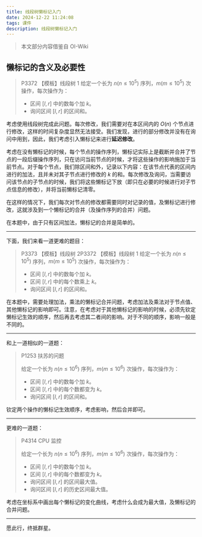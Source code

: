 ```yaml
---
title: 线段树懒标记入门
date: 2024-12-22 11:24:08
tags: 课件
description: 线段树懒标记入门
---
```


> 本文部分内容借鉴自 OI-Wiki

## 懒标记的含义及必要性

>P3372 【模板】线段树 1
>给定一个长为 $n(n\le 10^5)$ 序列，$m(m\le 10^5)$ 次操作，每次操作为：
>- 区间 $[l,r]$ 中的数每个加 $k$。
>- 询问区间 $[l,r]$ 的区间和。

考虑使用线段树完成此问题。每次修改，我们需要对在本区间内的 $O(n)$ 个节点进行修改，这样的时间复杂度显然无法接受。我们发现，进行的部分修改并没有在询问中用到，因此，我们考虑引入懒标记来进行**延迟修改**。

考虑在没有懒标记的时候，每个节点的操作序列，懒标记实际上是截断并合并了节点的一段后缀操作序列，只在访问当前节点的时候，才将这些操作的影响施加于当前节点。对于每个节点，我们除区间和外，记录以下内容：在该节点代表的区间内进行的加法，且并未对其子节点进行修改的 $k$ 的和。每次修改及询问，当需要访问该节点的子节点的时候，我们将这些懒标记下放（即只在必要的时候进行对子节点信息的修改），并将当前懒标记清零。

在这样的情况下，我们每次对节点的修改都需要同时对记录的值，及懒标记进行修改，这就涉及到一个懒标记的合并（及操作序列的合并）问题。

在本题中，由于只有区间加法，懒标记的合并是简单的。

------------------------

下面，我们来看一道更难的题目：

> P3373 【模板】线段树 2P3372 【模板】线段树 1
> 给定一个长为 $n(n\le 10^5)$ 序列，$m(m\le 10^5)$ 次操作，每次操作为：
>
> - 区间 $[l,r]$ 中的数每个加 $k$。
> - 区间 $[l,r]$ 中的每个数乘上 $k$。
> - 询问区间 $[l,r]$ 的区间和。

在本题中，需要处理加法，乘法的懒标记合并问题，考虑加法及乘法对于节点值、其他懒标记的影响即可。注意，在考虑对于其他懒标记的影响的时候，必须先钦定懒标记生效的顺序，然后再去考虑其二者间的影响。对于不同的顺序，影响一般是不同的。

-------------------------------

和上一道相似的一道题：

>  P1253 扶苏的问题
>
> 给定一个长为 $n(n\le 10^6)$ 序列，$m(m\le 10^6)$ 次操作，每次操作为：
>
> - 区间 $[l,r]$ 中的数每个加 $k$。
> - 区间 $[l,r]$ 中的每个数都变为 $k$。
> - 询问区间 $[l,r]$ 的区间和。

钦定两个操作的懒标记生效顺序，考虑影响，然后合并即可。

------------------------------------

更难的一道题：

> P4314 CPU 监控
>
> 给定一个长为 $n(n\le 10^6)$ 序列，$m(m\le 10^6)$ 次操作，每次操作为：
>
> - 区间 $[l,r]$ 中的数每个加 $k$。
> - 区间 $[l,r]$ 中的每个数都变为 $k$。
> - 询问区间 $[l,r]$ 的区间最大值。
> - 询问区间 $[l,r]$ 的历史区间最大值。

考虑在坐标系中画出每个懒标记的变化曲线，考虑什么会成为最大值，及懒标记的合并问题。

---------------------------

愿此行，终抵群星。

